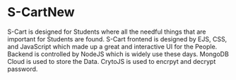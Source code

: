 # S-CartNew

S-Cart is designed for Students where all the needful things that are important for Students are found. S-Cart frontend is designed by EJS, CSS, and JavaScript which made  up a great and interactive UI for the People. Backend is controlled by NodeJS which is widely use these days. MongoDB Cloud is used to store the Data. CrytoJS is used to encrpyt and decrypt password. 
